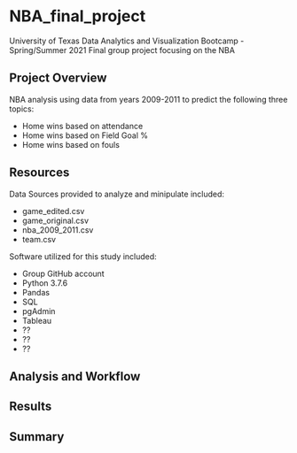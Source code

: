 # NBA_final_project
University of Texas Data Analytics and Visualization Bootcamp - Spring/Summer 2021 
Final group project focusing on the NBA

## Project Overview
NBA analysis using data from years 2009-2011 to predict the following three topics:

- Home wins based on attendance
- Home wins based on Field Goal %
- Home wins based on fouls

## Resources
Data Sources provided to analyze and minipulate included:
- game_edited.csv
- game_original.csv
- nba_2009_2011.csv
- team.csv

Software utilized for this study included:
- Group GitHub account
- Python 3.7.6
- Pandas
- SQL
- pgAdmin
- Tableau
- ??
- ??
- ??

## Analysis and Workflow

## Results

## Summary

